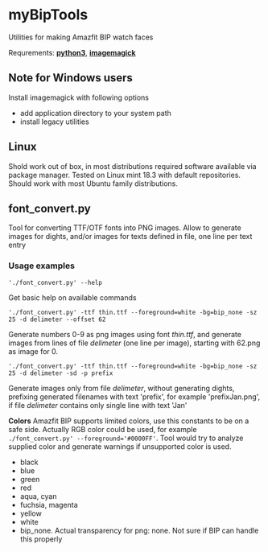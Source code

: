 # myBipTools
Utilities for making Amazfit BIP watch faces

Requrements: [**python3**](https://www.python.org/downloads/), [**imagemagick**](https://www.imagemagick.org/script/download.php)

## Note for Windows users
Install imagemagick with following options
- add application directory to your system path
- install legacy utilities

## Linux
Shold work out of box, in most distributions required software available via package manager. Tested on Linux mint 18.3 with default repositories. Should work with most Ubuntu family distributions.

## font_convert.py
Tool for converting TTF/OTF fonts into PNG images. Allow to generate images for dights, and/or images for texts defined in file, one line per text entry

### Usage examples
`'./font_convert.py' --help`

Get basic help on available commands

`'./font_convert.py' -ttf thin.ttf --foreground=white -bg=bip_none -sz 25 -d delimeter --offset 62`

Generate numbers 0-9 as png images using font *thin.ttf*, and generate images from lines of file *delimeter* (one line per image), starting with 62.png as image for 0.

`'./font_convert.py' -ttf thin.ttf --foreground=white -bg=bip_none -sz 25 -d delimeter -sd -p prefix`

Generate images only from file *delimeter*, without generating dights, prefixing generated filenames with text 'prefix', for example 'prefixJan.png', if file *delimeter* contains only single line with text 'Jan'

**Colors**
Amazfit BIP supports limited colors, use this constants to be on a safe side. Actually RGB color could be used, for example `./font_convert.py' --foreground='#0000FF'`. Tool would try to analyze supplied color and generate warnings if unsupported color is used.
* black
* blue
* green
* red
* aqua, cyan
* fuchsia, magenta
* yellow
* white
* bip_none. Actual transparency for png: none. Not sure if BIP can handle this properly
